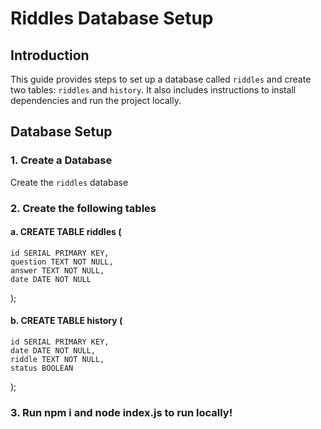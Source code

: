 # Riddles Database Setup

## Introduction
This guide provides steps to set up a database called `riddles` and create two tables: `riddles` and `history`. It also includes instructions to install dependencies and run the project locally.

## Database Setup

### 1. Create a Database
Create the `riddles` database

### 2. Create the following tables

#### a. CREATE TABLE riddles (
    id SERIAL PRIMARY KEY,
    question TEXT NOT NULL,
    answer TEXT NOT NULL,
    date DATE NOT NULL
);

#### b. CREATE TABLE history (
    id SERIAL PRIMARY KEY,
    date DATE NOT NULL,
    riddle TEXT NOT NULL,
    status BOOLEAN
);

### 3. Run npm i and node index.js to run locally!
